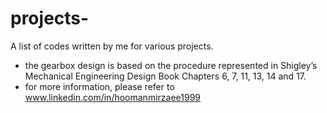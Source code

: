 # projects-
A list of codes written by me for various projects.
* the gearbox design is based on the procedure represented in Shigley’s Mechanical Engineering Design Book Chapters 6, 7, 11, 13, 14 and 17. 
* for more information, please refer to www.linkedin.com/in/hoomanmirzaee1999
